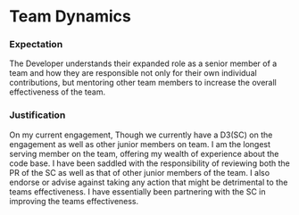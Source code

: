 # Team Dynamics

### Expectation
The Developer understands their expanded role as a senior member of a team and how they are responsible not only for their own individual contributions, but mentoring other team members to increase the overall effectiveness of the team.

### Justification
On my current engagement, Though we currently have a D3(SC) on the engagement as well as other junior members on team. I am the longest serving member on the team, offering my wealth of experience about the code base. I have been saddled with the responsibility of reviewing both the PR of the SC as well as that of other junior members of the team. I also endorse or advise against taking any action that might be detrimental to the teams effectiveness. I have essentially been partnering with the SC in improving the teams effectiveness.